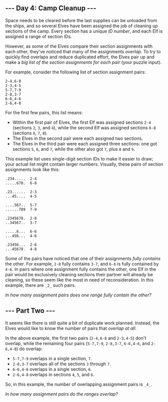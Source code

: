 ## \--- Day 4: Camp Cleanup ---

Space needs to be cleared before the last supplies can be unloaded from the ships, and so several Elves have been
assigned the job of cleaning up sections of the camp. Every section has a unique _ID number_, and each Elf is assigned a
range of section IDs.

However, as some of the Elves compare their section assignments with each other, they've noticed that many of the
assignments _overlap_. To try to quickly find overlaps and reduce duplicated effort, the Elves pair up and make a _big
list of the section assignments for each pair_ (your puzzle input).

For example, consider the following list of section assignment pairs:

```
2-4,6-8
2-3,4-5
5-7,7-9
2-8,3-7
6-6,4-6
2-6,4-8

```

For the first few pairs, this list means:

- Within the first pair of Elves, the first Elf was assigned sections `2-4` (sections `2`, `3`, and `4`), while the
  second Elf was assigned sections `6-8` (sections `6`, `7`, `8`).
- The Elves in the second pair were each assigned two sections.
- The Elves in the third pair were each assigned three sections: one got sections `5`, `6`, and `7`, while the other
  also got `7`, plus `8` and `9`.

This example list uses single-digit section IDs to make it easier to draw; your actual list might contain larger
numbers. Visually, these pairs of section assignments look like this:

```
.234.....  2-4
.....678.  6-8

.23......  2-3
...45....  4-5

....567..  5-7
......789  7-9

.2345678.  2-8
..34567..  3-7

.....6...  6-6
...456...  4-6

.23456...  2-6
...45678.  4-8

```

Some of the pairs have noticed that one of their assignments _fully contains_ the other. For example, `2-8` fully
contains `3-7`, and `6-6` is fully contained by `4-6`. In pairs where one assignment fully contains the other, one Elf
in the pair would be exclusively cleaning sections their partner will already be cleaning, so these seem like the most
in need of reconsideration. In this example, there are `_2_` such pairs.

_In how many assignment pairs does one range fully contain the other?_

## \--- Part Two ---

It seems like there is still quite a bit of duplicate work planned. Instead, the Elves would like to know the number of
pairs that _overlap at all_.

In the above example, the first two pairs (`2-4,6-8` and `2-3,4-5`) don't overlap, while the remaining four pairs
(`5-7,7-9`, `2-8,3-7`, `6-6,4-6`, and `2-6,4-8`) do overlap:

- `5-7,7-9` overlaps in a single section, `7`.
- `2-8,3-7` overlaps all of the sections `3` through `7`.
- `6-6,4-6` overlaps in a single section, `6`.
- `2-6,4-8` overlaps in sections `4`, `5`, and `6`.

So, in this example, the number of overlapping assignment pairs is `_4_`.

_In how many assignment pairs do the ranges overlap?_
